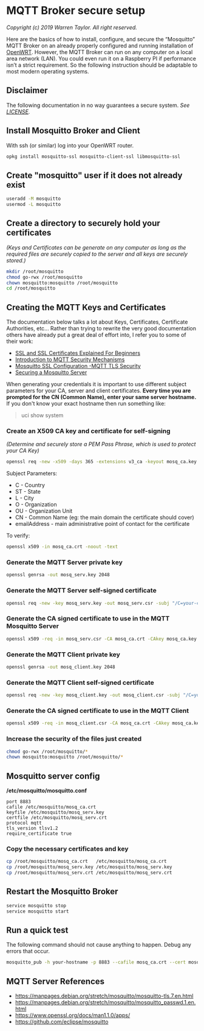 # MQTT Broker secure setup
*Copyright (c) 2019 Warren Taylor.  All right reserved.*

Here are the basics of how to install, configure, and secure the “Mosquitto” MQTT Broker on an already properly configured and running installation of [OpenWRT](https://openwrt.org/). However, the MQTT Broker can run on any computer on a local area network (LAN). You could even run it on a Raspberry PI if performance isn’t a strict requirement. So the following instruction should be adaptable to most modern operating systems.

## Disclaimer
The following documentation in no way guarantees a secure system.
*See [LICENSE](../../LICENSE).*

## Install Mosquitto Broker and Client
With ssh (or similar) log into your OpenWRT router.
```bash
opkg install mosquitto-ssl mosquitto-client-ssl libmosquitto-ssl
```

## Create "mosquitto" user if it does not already exist
```bash
useradd -M mosquitto
usermod -L mosquitto
```

## Create a directory to securely hold your certificates
*(Keys and Certificates can be generate on any computer as long as the required files are securely copied to the server and all keys are securely stored.)*
```bash
mkdir /root/mosquitto
chmod go-rwx /root/mosquitto
chown mosquitto:mosquitto /root/mosquitto
cd /root/mosquitto
```

## Creating the MQTT Keys and Certificates
The documentation below talks a lot about Keys, Certificates, Certificate Authorities, etc...
Rather than trying to rewrite the very good documentation others have already put a great deal of effort into, I refer you to some of their work:
* [SSL and SSL Certificates Explained For Beginners](http://www.steves-internet-guide.com/ssl-certificates-explained/)
* [Introduction to MQTT Security Mechanisms](http://www.steves-internet-guide.com/mqtt-security-mechanisms/)
* [Mosquitto SSL Configuration -MQTT TLS Security](http://www.steves-internet-guide.com/mosquitto-tls/)
* [Securing a Mosquitto Server](https://dzone.com/articles/mqtt-security-securing-a-mosquitto-server)

When generating your credentials it is important to use different subject parameters for your CA, server and client certificates.
**Every time you are prompted for the CN (Common Name), enter your same server hostname.**
If you don't know your exact hostname then run something like:
> uci show system

### Create an X509 CA key and certificate for self-signing
*(Determine and securely store a PEM Pass Phrase, which is used to protect your CA Key)*
```bash
openssl req -new -x509 -days 365 -extensions v3_ca -keyout mosq_ca.key -out mosq_ca.crt -subj "/C=CA/ST=BC/L=your-city/O=ca.your-domain.com/OU=ca/CN=your-hostname/emailAddress=your@email.com"
```
Subject Parameters:
* C - Country
* ST - State
* L - City
* O - Organization
* OU - Organization Unit
* CN - Common Name (eg: the main domain the certificate should cover)
* emailAddress - main administrative point of contact for the certificate

To verify:
```bash
openssl x509 -in mosq_ca.crt -noout -text
```

### Generate the MQTT Server private key
```bash
openssl genrsa -out mosq_serv.key 2048
```
### Generate the MQTT Server self-signed certificate
```bash
openssl req -new -key mosq_serv.key -out mosq_serv.csr -subj "/C=your-country/ST=your-state/L=your-city/O=server.your-domain.com/OU=server/CN=your-hostname/emailAddress=your@email.com"
```
### Generate the CA signed certificate to use in the MQTT Mosquitto Server
```bash
openssl x509 -req -in mosq_serv.csr -CA mosq_ca.crt -CAkey mosq_ca.key -CAcreateserial -out mosq_serv.crt -days 365
```

### Generate the MQTT Client private key
```bash
openssl genrsa -out mosq_client.key 2048
```

### Generate the MQTT Client self-signed certificate
```bash
openssl req -new -key mosq_client.key -out mosq_client.csr -subj "/C=your-country/ST=your-state/L=your-city/O=client.your-domain.com/OU=client/CN=your-hostname/emailAddress=your@email.com"
```

### Generate the CA signed certificate to use in the MQTT Client
```bash
openssl x509 -req -in mosq_client.csr -CA mosq_ca.crt -CAkey mosq_ca.key -CAcreateserial -out mosq_client.crt -days 365
```

### Increase the security of the files just created
```bash
chmod go-rwx /root/mosquitto/*
chown mosquitto:mosquitto /root/mosquitto/*
```

## Mosquitto server config
**/etc/mosquitto/mosquitto.conf**
```
port 8883
cafile /etc/mosquitto/mosq_ca.crt
keyfile /etc/mosquitto/mosq_serv.key
certfile /etc/mosquitto/mosq_serv.crt
protocol mqtt
tls_version tlsv1.2
require_certificate true
```

### Copy the necessary certificates and key
```bash
cp /root/mosquitto/mosq_ca.crt   /etc/mosquitto/mosq_ca.crt
cp /root/mosquitto/mosq_serv.key /etc/mosquitto/mosq_serv.key
cp /root/mosquitto/mosq_serv.crt /etc/mosquitto/mosq_serv.crt
```

## Restart the Mosquitto Broker
```bash
service mosquitto stop
service mosquitto start
```

## Run a quick test
The following command should not cause anything to happen.
Debug any errors that occur.
```bash
mosquitto_pub -h your-hostname -p 8883 --cafile mosq_ca.crt --cert mosq_serv.crt --key mosq_serv.key --debug --topic test/1 -m test
```

## MQTT Server References
* <https://manpages.debian.org/stretch/mosquitto/mosquitto-tls.7.en.html>
* <https://manpages.debian.org/stretch/mosquitto/mosquitto_passwd.1.en.html>
* <https://www.openssl.org/docs/man1.1.0/apps/>
* <https://github.com/eclipse/mosquitto>
